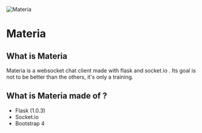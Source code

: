 ![Materia](http://images2.wikia.nocookie.net/__cb20111023030348/finalfantasy/images/4/4b/Dissidia_-_Cloud_Crystal.png)

# Materia

## What is Materia

Materia is a websocket chat client made with flask and socket.io .
Its goal is not to be better than the others, it's only a training.

## What is Materia made of ?

- Flask (1.0.3)
- Socket.io
- Bootstrap 4
